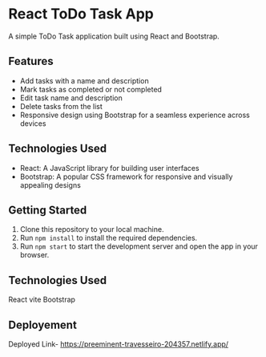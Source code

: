 # React ToDo Task App

A simple ToDo Task application built using React and Bootstrap.

## Features

- Add tasks with a name and description
- Mark tasks as completed or not completed
- Edit task name and description
- Delete tasks from the list
- Responsive design using Bootstrap for a seamless experience across devices


## Technologies Used

- React: A JavaScript library for building user interfaces
- Bootstrap: A popular CSS framework for responsive and visually appealing designs

## Getting Started

1. Clone this repository to your local machine.
2. Run `npm install` to install the required dependencies.
3. Run `npm start` to start the development server and open the app in your browser.

## Technologies Used
React vite
Bootstrap

## Deployement

Deployed Link- https://preeminent-travesseiro-204357.netlify.app/

